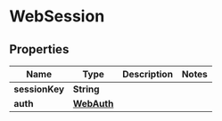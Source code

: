 

# WebSession


## Properties

| Name | Type | Description | Notes |
|------------ | ------------- | ------------- | -------------|
|**sessionKey** | **String** |  |  |
|**auth** | [**WebAuth**](WebAuth.md) |  |  |



